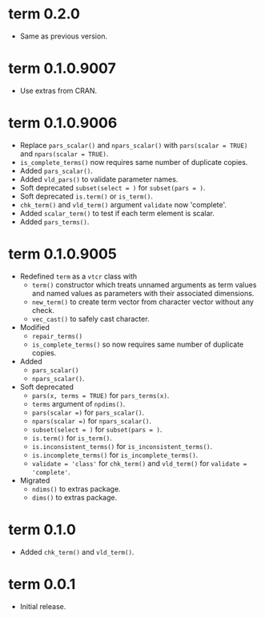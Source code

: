 # term 0.2.0

- Same as previous version.


# term 0.1.0.9007

- Use extras from CRAN.

# term 0.1.0.9006

- Replace `pars_scalar()` and `npars_scalar()` with `pars(scalar = TRUE)` and `npars(scalar = TRUE)`.
- `is_complete_terms()` now requires same number of duplicate copies.
- Added `pars_scalar()`.
- Added `vld_pars()` to validate parameter names.
- Soft deprecated `subset(select = )` for `subset(pars = )`.
- Soft deprecated `is.term()` or `is_term()`.
- `chk_term()` and `vld_term()` argument `validate` now 'complete'.
- Added `scalar_term()` to test if each term element is scalar.
- Added `pars_terms()`.

# term 0.1.0.9005

- Redefined `term` as a `vtcr` class with
  - `term()` constructor which treats unnamed arguments as term values and named values as parameters with their associated dimensions.
  - `new_term()` to create term vector from character vector without any check.
  - `vec_cast()` to safely cast character.
- Modified
    - `repair_terms()` 
    - `is_complete_terms()` so now requires same number of duplicate copies.
- Added 
  - `pars_scalar()`
  - `npars_scalar()`.
- Soft deprecated
    - `pars(x, terms = TRUE)` for `pars_terms(x)`.
    - `terms` argument of `npdims()`.
    - `pars(scalar =)`  for `pars_scalar()`. 
    - `npars(scalar =)` for `npars_scalar()`.
    - `subset(select = )` for `subset(pars = )`.
    - `is.term()` for `is_term()`.
    - `is.inconsistent_terms()` for `is_inconsistent_terms()`.
    - `is.incomplete_terms()` for `is_incomplete_terms()`.
    - `validate = 'class'` for `chk_term()` and `vld_term()` for `validate = 'complete'`.
- Migrated
    - `ndims()` to extras package.
    - `dims()` to extras package.  

# term 0.1.0

- Added `chk_term()` and `vld_term()`.

# term 0.0.1

- Initial release.
